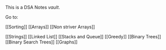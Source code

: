 This is a DSA Notes *vault*.

Go to:

[[Sorting]]
[[Arrays]]
[[Non striver Arrays]]

[[Strings]]
[[Linked List]]
[[Stacks and Queue]]
[[Greedy]]
[[Binary Trees]]
[[Binary Search Trees]]
[[Graphs]]
